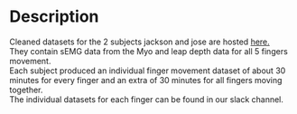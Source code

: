# Description
Cleaned datasets for the 2 subjects jackson and jose are hosted [here.](https://www.kaggle.com/josecyc/semg-from-forearm-with-depth-position-of-hand)<br>
They contain sEMG data from the Myo and leap depth data for all 5 fingers movement.<br>
Each subject produced an individual finger movement dataset of about 30 minutes for every finger and an extra of 30 minutes for all fingers moving together. <br>
The individual datasets for each finger can be found in our slack channel. <br>